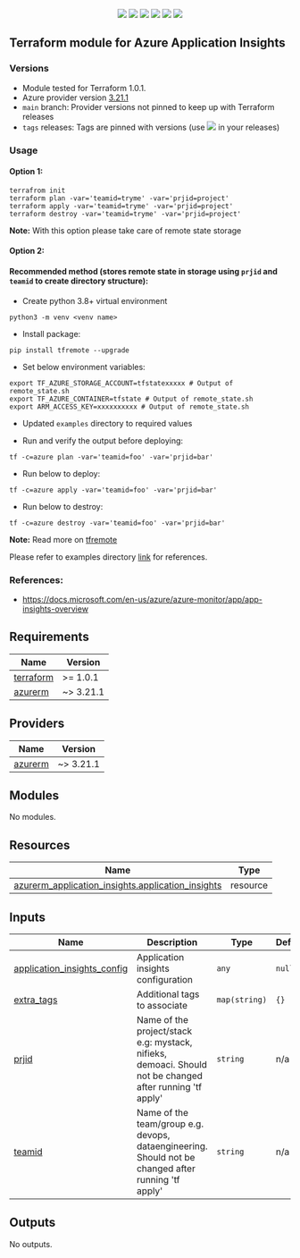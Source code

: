 <p align="center">
    <a href="https://github.com/tomarv2/terraform-azure-application-insights/actions/workflows/pre-commit.yml" alt="Pre Commit">
        <img src="https://github.com/tomarv2/terraform-azure-application-insights/actions/workflows/pre-commit.yml/badge.svg?branch=main" /></a>
    <a href="https://www.apache.org/licenses/LICENSE-2.0" alt="license">
        <img src="https://img.shields.io/github/license/tomarv2/terraform-azure-application-insights" /></a>
    <a href="https://github.com/tomarv2/terraform-azure-application-insights/tags" alt="GitHub tag">
        <img src="https://img.shields.io/github/v/tag/tomarv2/terraform-azure-application-insights" /></a>
    <a href="https://github.com/tomarv2/terraform-azure-application-insights/pulse" alt="Activity">
        <img src="https://img.shields.io/github/commit-activity/m/tomarv2/terraform-azure-application-insights" /></a>
    <a href="https://stackoverflow.com/users/6679867/tomarv2" alt="Stack Exchange reputation">
        <img src="https://img.shields.io/stackexchange/stackoverflow/r/6679867"></a>
    <a href="https://twitter.com/intent/follow?screen_name=varuntomar2019" alt="follow on Twitter">
        <img src="https://img.shields.io/twitter/follow/varuntomar2019?style=social&logo=twitter"></a>
</p>

## Terraform module for Azure Application Insights

### Versions

- Module tested for Terraform 1.0.1.
- Azure provider version [3.21.1](https://registry.terraform.io/providers/hashicorp/azurerm/latest)
- `main` branch: Provider versions not pinned to keep up with Terraform releases
- `tags` releases: Tags are pinned with versions (use <a href="https://github.com/tomarv2/terraform-azure-application-insights/tags" alt="GitHub tag">
        <img src="https://img.shields.io/github/v/tag/tomarv2/terraform-azure-application-insights" /></a> in your releases)

### Usage

#### Option 1:

```
terrafrom init
terraform plan -var='teamid=tryme' -var='prjid=project'
terraform apply -var='teamid=tryme' -var='prjid=project'
terraform destroy -var='teamid=tryme' -var='prjid=project'
```
**Note:** With this option please take care of remote state storage

#### Option 2:

#### Recommended method (stores remote state in storage using `prjid` and `teamid` to create directory structure):

- Create python 3.8+ virtual environment
```
python3 -m venv <venv name>
```

- Install package:
```
pip install tfremote --upgrade
```

- Set below environment variables:
```
export TF_AZURE_STORAGE_ACCOUNT=tfstatexxxxx # Output of remote_state.sh
export TF_AZURE_CONTAINER=tfstate # Output of remote_state.sh
export ARM_ACCESS_KEY=xxxxxxxxxx # Output of remote_state.sh
```

- Updated `examples` directory to required values

- Run and verify the output before deploying:
```
tf -c=azure plan -var='teamid=foo' -var='prjid=bar'
```

- Run below to deploy:
```
tf -c=azure apply -var='teamid=foo' -var='prjid=bar'
```

- Run below to destroy:
```
tf -c=azure destroy -var='teamid=foo' -var='prjid=bar'
```
**Note:** Read more on [tfremote](https://github.com/tomarv2/tfremote)

Please refer to examples directory [link](examples) for references.

### References:
- https://docs.microsoft.com/en-us/azure/azure-monitor/app/app-insights-overview

<!-- BEGIN_TF_DOCS -->
## Requirements

| Name | Version |
|------|---------|
| <a name="requirement_terraform"></a> [terraform](#requirement\_terraform) | >= 1.0.1 |
| <a name="requirement_azurerm"></a> [azurerm](#requirement\_azurerm) | ~> 3.21.1 |

## Providers

| Name | Version |
|------|---------|
| <a name="provider_azurerm"></a> [azurerm](#provider\_azurerm) | ~> 3.21.1 |

## Modules

No modules.

## Resources

| Name | Type |
|------|------|
| [azurerm_application_insights.application_insights](https://registry.terraform.io/providers/hashicorp/azurerm/latest/docs/resources/application_insights) | resource |

## Inputs

| Name | Description | Type | Default | Required |
|------|-------------|------|---------|:--------:|
| <a name="input_application_insights_config"></a> [application\_insights\_config](#input\_application\_insights\_config) | Application insights configuration | `any` | `null` | no |
| <a name="input_extra_tags"></a> [extra\_tags](#input\_extra\_tags) | Additional tags to associate | `map(string)` | `{}` | no |
| <a name="input_prjid"></a> [prjid](#input\_prjid) | Name of the project/stack e.g: mystack, nifieks, demoaci. Should not be changed after running 'tf apply' | `string` | n/a | yes |
| <a name="input_teamid"></a> [teamid](#input\_teamid) | Name of the team/group e.g. devops, dataengineering. Should not be changed after running 'tf apply' | `string` | n/a | yes |

## Outputs

No outputs.
<!-- END_TF_DOCS -->
